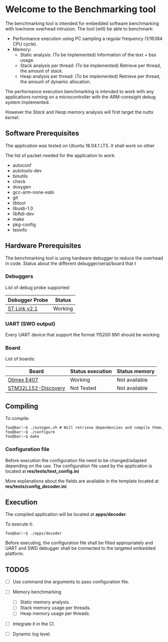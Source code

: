 # Welcome to the Benchmarking tool

The benchmarking tool is intended for embedded software benchmarking with 
low/none overhead intrusion. The tool (will) be able to benchmark:

- Performance execution using PC sampling a regular frequency (1/16384 CPU cycle).
- Memory:
  - Static analysis: (To be implemented) Information of the text + bss usage.
  - Stack analysis per thread: (To be implemented) Retrieve per thread, the amount 
				of stack. 
  - Heap analysis per thread: (To be implemented) Retrieve per thread, the amount 
				of dynamic allocation. 


The performance execution benchmarking is intended to work with any applications
running on a microcontroller with the ARM-coresight debug system implemented.

However the *Stack* and *Heap* memory analysis will first target the nuttx *kernel*. 

## Software Prerequisites
The application was tested on Ubuntu 18.04.1 LTS. It shall work on other

The list of packet needed for the application to work:

- autoconf
- autotools-dev
- binutils
- check
- doxygen 
- gcc-arm-none-eabi
- git
- libtool
- libusb-1.0
- libftdi-dev
- make
- pkg-config
- texinfo

## Hardware Prerequisites 
The benchmarking tool is using hardware debugger to reduce the overhead in code.
Status  about the different debugger/serial/board that t

### Debuggers
List of debug probe supported:

| Debugger Probe     | Status     |
| -----------------  | ---------- |
| [ST Link v2.1](http://www.st.com/en/development-tools/st-link-v2.html)       | Working    |

### UART (SWO output)
Every UART device that support the format 115200 8N1 should be working.

### Board
List of boards:

| Board              | Status execution | Status memory |
| -----------------  | ---------------- | ------------- |
| [Olimex E407](https://www.olimex.com/Products/ARM/ST/STM32-E407/open-source-hardware) | Working | Not available |
| [STM32L152-Discovery](https://www.st.com/en/evaluation-tools/32l152cdiscovery.html) | Not Tested | Not available |

## Compiling 
To compile:
```console
foo@bar:~$ ./autogen.sh # Will retrieve dependencies and compile them.
foo@bar:~$ ./configure
foo@bar:~$ make
```	
### Configuration file
Before execution the configuration file need to be changed/adapted depending on
the use. The configuration file used by the application is located at 
__res/tests/test_config.ini__

More explanations about the fields are available in the template located at
__res/tests/config_decoder.ini__



## Execution
The compiled application will be located at __apps/decoder__. 

To execute it:

```console
foo@bar:~$ ./apps/decoder
```

Before executing, the configuration file shall be filled appropriately and
UART and SWD debugger shall be connected to the targeted embedded platform.



## TODOS
- [ ] Use command line arguments to pass configuration file.
- [ ] Memory benchmarking 
    - [ ] Static memory analysis.
    - [ ] Stack memory usage per threads.
    - [ ] Heap memory usage per threads.
- [ ] Integrate it in the CI.
- [ ] Dynamic log level.

